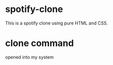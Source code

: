 # spotify-clone
This is a spotify clone using pure HTML and CSS.

 # clone command 
 opened into my system 